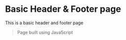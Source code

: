# Basic Header & Footer page

This is a basic header and footer page

> Page built using JavaScript

